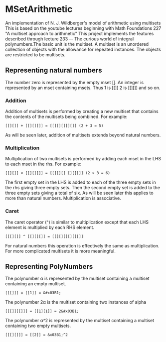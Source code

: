 # MSetArithmetic
An implementation of N. J. Wildberger's model of arithmetic using multisets
This is based on the youtube lectures beginning with Math Foundations 227 
"A multiset approach to arithmetic"
This project implements the features described through lecture 233 -- 
The curious world of integral polynumbers.The basic unit is the multiset. 
A multiset is an unordered collection of objects with the allowance for repeated instances. 
The objects are restricted to be multisets.
## Representing natural numbers 
The number zero is represented by the empty mset []. An integer is represented 
by an mset containing msets. Thus 1 is [[]] 2 is [[][]] and so on.
### Addition
Addition of multisets is performed by creating a new multiset that contains the
contents of the multisets being combined. For example:

    [[][]] + [[][][]] = [[][][][][]] (2 + 3 = 5)

As will be seen later, addition of multisets extends beyond natural numbers.
### Multiplication
Multiplication of two multisets is performed by adding each mset in the LHS
to each mset in the rhs. For example:

    [[][]] × [[][][]] = [[][][] [][][]] (2 × 3 = 6)

The first empty set in the LHS is added to each of the three empty sets in the
rhs giving three empty sets. Then the second empty set is added to the three
empty sets giving a total of six. As will be seen later this applies to more
than natural numbers. Multiplication is associative.
### Caret
The caret operator (^) is similar to multiplication except that each LHS element
is multiplied by each RHS element.

    [[[][]] ^ [[][][]] = [[][][][][][]]

For natural numbers this operation is effectively the same as multiplication.
For more complicated multisets it is more meaningful.
## Representing PolyNumbers
The polynumber &#x03B1; is represented by the multiset containing a multiset
containing an empty multiset.

    [[[]]] = [[1]] = &#x03B1;

The polynumber 2&#x03B1; is the multiset containing two instances of alpha

    [[[]][[]]] = [[1][1]] = 2&#x03B1;

The polynumber &#x03B1;^2 is represented by the multiset containing a multiset
containing two empty multisets.

    [[[][]]] = [[2]] = &x03B1;^2
